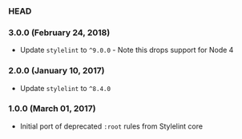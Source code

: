 ### HEAD

### 3.0.0 (February 24, 2018)

* Update `stylelint` to `^9.0.0` - Note this drops support for Node 4

### 2.0.0 (January 10, 2017)

* Update `stylelint` to `^8.4.0`

### 1.0.0 (March 01, 2017)

* Initial port of deprecated `:root` rules from Stylelint core
